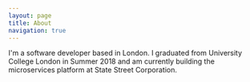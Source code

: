```yaml
---
layout: page
title: About
navigation: true
---
```


I'm a software developer based in London. I graduated from University College
London in Summer 2018 and am currently building the microservices platform at
State Street Corporation.